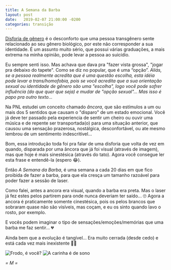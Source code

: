 ```yaml
---
title: A Semana da Barba
layout: post
date:   2019-02-07 21:00:00 -0200
categories: transição
---
```


[Disforia de gênero](https://en.wikipedia.org/wiki/Gender_dysphoria) é o desconforto que uma pessoa transgênero sente relacionado ao seu gênero biológico, por este não corresponder a sua identidade. É um assunto muito sério, que possui várias graduações, a mais extrema na minha opinião, pode levar a pessoa ao suicídio.

Eu sempre senti isso. Mas achava que dava pra "fazer vista grossa", "jogar pra debaixo do tapete". Como se diz no popular, que é uma “opção”. _Aliás, se a pessoa realmente acredita que é uma questão escolha, esta idéia pode levar a trans/homofobia, pois se você acredita que a sua orientação sexual ou identidade de gênero são uma "escolha", logo você pode sofrer influência (do que quer que seja) e mudar de "opção sexual"... Mas isso é papo pra outro texto..._

Na PNL estudei um conceito chamado _âncora_, que são estímulos a um ou mais dos 5 sentidos que causam o "disparo" de um estado emocional. Você já deve ter passado pela experiencia de sentir um cheiro ou ouvir uma música e de repente ser transportada(o) para uma situação anterior, que causou uma sensação prazerosa, nostálgica, desconfortável, ou ate mesmo lembrou de um sentimento indescritível...

Bom, essa introdução toda foi pra falar de uma disforia que volta de vez em quando, disparada por uma âncora que já foi visual (através de imagem), mas que hoje é mais sinestésica (através do tato). Agora você consegue ler esta frase e entendê-la (espero 😂).

Então *A Semana da Barba*, é uma semana a cada 20 dias em que fico proibida de fazer a barba, para que ela cresça um tamanho razoável para poder fazer a sessão de laser.

Como falei, antes a ancora era visual, quando a barba era preta. Mas o laser já fez estes pelos partirem para onde nunca deveriam ter saído... 🙄
Agora a ancora é praticamente somente cinestésica, pois os pelos brancos que sobraram quase não são visíveis, mas coçam, e eu os sinto quando lavo o rosto, por exemplo.

E vocês podem imaginar o tipo de sensações/emoções/memórias que uma barba me faz sentir... 💔

Ainda bem que a evolução é tangível... Era muito cerrada (desde cedo) e está cada vez mais inexistente 🙏🏻

![Frodo, é você?](/images/posts/2019/02/thick-beard.jpeg)
![A carinha é de sono](/images/posts/2019/02/light-beard.jpeg)

_= M =_
